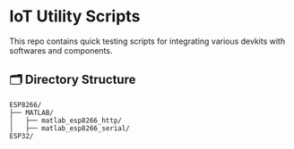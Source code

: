 # IoT Utility Scripts

This repo contains quick testing scripts for integrating various devkits with softwares and components.

## 🗂️ Directory Structure

```
ESP8266/
├── MATLAB/
│   ├── matlab_esp8266_http/
│   ├── matlab_esp8266_serial/
ESP32/
```
